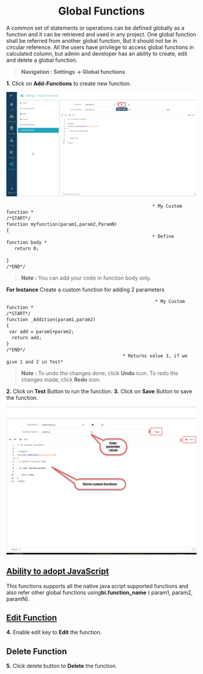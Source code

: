

<h1><center>Global Functions</center></h1>

A common set of statements or operations can be defined globally as a function and it can be retrieved and used in any project. One global function shall be referred from another global function, But it should not be in circular reference. All the users have privilege to access global functions in calculated column, but admin and developer has an ability to create, edit and delete a global function.

> **Navigation : Settings → Global functions**

**1.**  Click on  **Add-Functions**  to create new function.

![enter image description here](https://raw.githubusercontent.com/sv18042016/fp1/d9712e86a6881444e961d60dfc6aab30bf665172/images/func1.png)

```
                                                      * My Custom function *
/*START*/ 
function myfunction(param1,param2,ParamN)
{
                                                      * Define function body *  
   return 0;

}
/*END*/
```

> **Note :**  You can add your code in function body only.

**For Instance**  Create a custom function for adding 2 parameters

```
                                                       * My Custom function *
/*START*/ 
function _Addition(param1,param2)
{
 var add = param1+param2;  
  return add;
}
/*END*/
                                           * Returns value 3, if we give 1 and 2 in Test*
```

> **Note :**  To undo the changes done, click  **Undo**  icon. To redo the changes made, click  **Redo**  icon.

**2.**  Click on  **Test**  Button to run the function.  **3.**  Click on  **Save**  Button to save the function.

![enter image description here](https://raw.githubusercontent.com/sv18042016/fp1/2c15dfa03d8ed5eed5cdffdc1335c22ce759300c/images/global_functions.png)

## [Ability to adopt JavaScript](http://18.196.122.102/documentation/bi_technical_documentation.html#/GlobalFunctions?id=ability-to-adopt-javascript)

This functions supports all the native java script supported functions and also refer other global functions using**bi.function_name**  ( param1, param2, paramN).

## [Edit Function](http://18.196.122.102/documentation/bi_technical_documentation.html#/GlobalFunctions?id=edit-function)

**4.**  Enable edit key to  **Edit**  the function.


## Delete Function

**5.**  Click delete button to  **Delete**  the function.

<!--stackedit_data:
eyJoaXN0b3J5IjpbLTE1NjExNDI5OTQsLTExNjEyOTA5MzIsNz
MwOTk4MTE2XX0=
-->